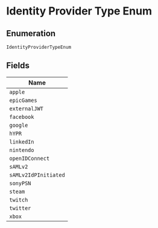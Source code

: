 
# Identity Provider Type Enum

## Enumeration

`IdentityProviderTypeEnum`

## Fields

| Name |
|  --- |
| `apple` |
| `epicGames` |
| `externalJWT` |
| `facebook` |
| `google` |
| `hYPR` |
| `linkedIn` |
| `nintendo` |
| `openIDConnect` |
| `sAMLv2` |
| `sAMLv2IdPInitiated` |
| `sonyPSN` |
| `steam` |
| `twitch` |
| `twitter` |
| `xbox` |

